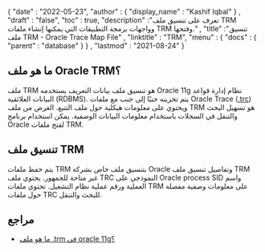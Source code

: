 {
  "date" : "2022-05-23",
  "author" : {
    "display_name" : "Kashif Iqbal"
} ,
  "draft" : "false",
  "toc" : true,
  "description" :"تعرف على تنسيق ملف TRM وواجهات برمجة التطبيقات التي يمكنها إنشاء ملفات TRM وفتحها." ,
  "title" :"تنسيق ملف TRM - Oracle Trace Map File" ,
  "linktitle" : "TRM",
  "menu" : {
    "docs" : {
      "parent" : "database"
}
} ,
  "lastmod" : "2021-08-24"
}

## ما هو ملف Oracle TRM؟

ملف TRM هو تنسيق ملف بيانات التعريف يستخدمه Oracle 11g نظام إدارة قواعد البيانات العلائقية (RDBMS). يتم تخزينه جنبًا إلى جنب مع ملفات Oracle Trace ([.trc](/ar/database/trc/)) ويحتوي على معلومات هيكلية حول ملف التتبع. الغرض من ملف TRM هو تسهيل البحث والتنقل في السجلات باستخدام معلومات البيانات الوصفية. يمكن استخدام برنامج Oracle لفتح ملفات TRM.

## تنسيق ملف TRM

يتم حفظ ملفات TRM بتنسيق ملف خاص بشركة Oracle وتفاصيل تنسيق ملف TRM غير متاحة للجمهور. يحتوي ملف TRC النموذجي على Oracle process SID واسم العملية ورقم عملية نظام التشغيل. تحتوي ملفات TRM على معلومات وصفية مفصلة حول ملفات TRC للبحث والتنقل.

## مراجع ##

* [ما هو ملف .trm في oracle 11g؟](https://community.oracle.com/tech/developers/discussion/945615/what-is-trm-file-in-oracle-11g)

